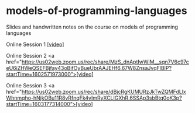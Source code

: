 # models-of-programming-languages
Slides and handwritten notes on the course on models of programming languages

Online Session 1 [[video](https://us02web.zoom.us/rec/share/Rz4-XYeh-otOvkWzncJoSH1Ql41u7H8ysZUuB3p0X0-raiwlRXLmXG_Z5BNI0W3d.emFvqQJrKJfA6YkT?startTime=1602005057000)]

Online Session 2 <a href="https://us02web.zoom.us/rec/share/MzS_dnAptIwWiM__sqn7V6c97ceU6iZHWeQSEFBjfay43oBifOyBueUbrAAJEHf6.67W8ZnsaJvqFlBIP?startTime=1602571973000”>[video]</a>

Online Session 3 <a href="https://us02web.zoom.us/rec/share/dBjcRgKUMURzJkTwZQMFdLlxWhnmqho-hNjkOBu11R8vRfnqFk4vImRyXCLIGXhR.6SSAp3sbBtq0oK3p?startTime=1603177314000”>[video]</a>
